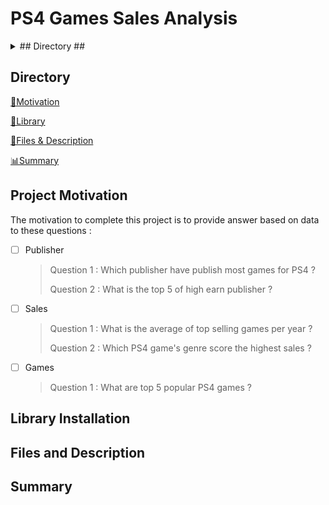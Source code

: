 # PS4 Games Sales Analysis 

<details>
           <summary> ## Directory ##</summary>
           
[💪Motivation](#project-motivation)

[💾Library](#library-installation)

[📂Files & Description](#files-and-description)

[📊Summary](#summary)

</details>
         
         
## Directory 
[💪Motivation](#project-motivation)

[💾Library](#library-installation)

[📂Files & Description](#files-and-description)

[📊Summary](#summary)

## Project Motivation ##

The motivation to complete this project is to provide answer based on data to these questions : 
- [ ] Publisher
  > Question 1 : Which publisher have publish most games for PS4 ?
  > 
  > Question 2 : What is the top 5 of high earn publisher ?
- [ ] Sales
  > Question 1 : What is the average of top selling games per year ?
  >
  > Question 2 : Which PS4 game's genre score the highest sales ?
- [ ] Games
  > Question 1 : What are top 5 popular PS4 games ?


## Library Installation ##


## Files and Description ##

## Summary ##
